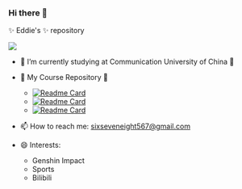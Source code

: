 ### Hi there 👋


 ✨ Eddie's ✨ repository 

![](https://github-readme-stats.vercel.app/api?username=EddieXu1125&show_icons=true&theme=radical)

- 🔭 I’m currently studying at Communication University of China 🔭
- 🌱 My Course Repository 🌱
  - [![Readme Card](https://github-readme-stats.vercel.app/api/pin/?username=kal1x&repo=2021-linux-public-kal1x)](https://github.com/kal1x/2021-linux-public-kal1x)
  - [![Readme Card](https://github-readme-stats.vercel.app/api/pin/?username=kal1x&repo=2021-ns-public-kal1x)](https://github.com/kal1x/2021-ns-public-kal1x)
  - [![Readme Card](https://github-readme-stats.vercel.app/api/pin/?username=kal1x&repo=Digital-Content-Security)](https://github.com/kal1x/Digital-Content-Security)

- 📫 How to reach me: <sixseveneight567@gmail.com>
- 😄 Interests: 
  - Genshin Impact
  - Sports
  - Bilibili 

